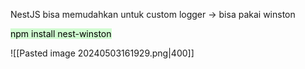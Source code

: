 NestJS bisa memudahkan untuk custom logger -> bisa pakai winston

<mark style="background: #BBFABBA6;">npm install nest-winston</mark>

![[Pasted image 20240503161929.png|400]]

